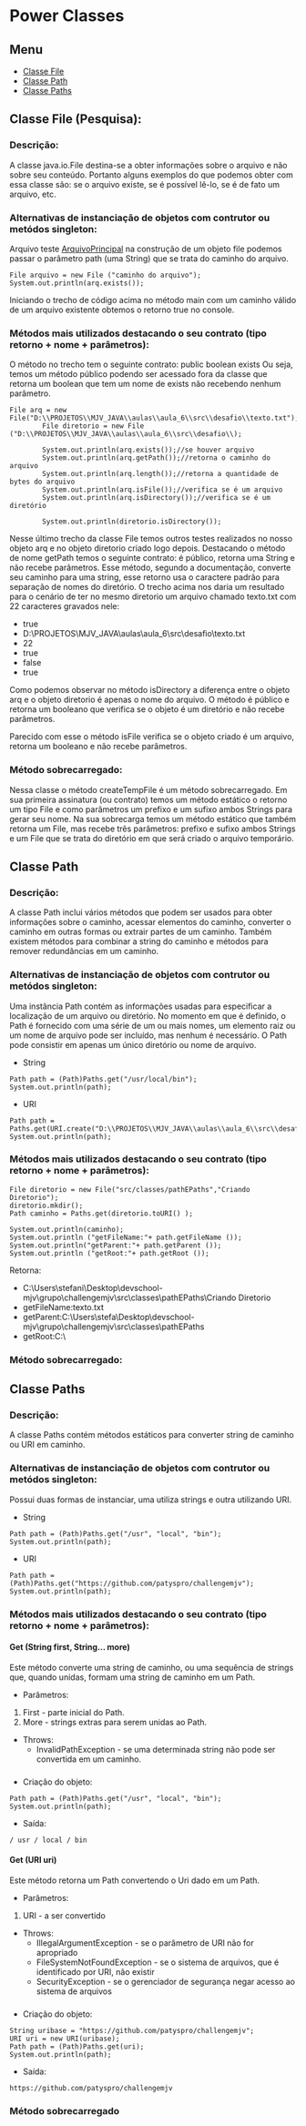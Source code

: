 # Power Classes

## Menu

- [Classe File](#classe-file)
- [Classe Path](#classe-path)
- [Classe Paths](#classe-paths)

## Classe File (Pesquisa):

### Descrição:

A classe java.io.File destina-se a obter informações sobre o arquivo e não sobre seu conteúdo. Portanto alguns exemplos do que podemos obter com essa classe
são: se o arquivo existe, se é possível lê-lo, se é de fato um arquivo, etc.

### Alternativas de instanciação de objetos com contrutor ou metódos singleton:

Arquivo teste [ArquivoPrincipal](classes/file/ArquivoPrincipal.java)
na construção de um objeto file podemos passar o parâmetro path (uma String) que se trata do caminho do arquivo.

```
File arquivo = new File ("caminho do arquivo");
System.out.println(arq.exists());
```

Iniciando o trecho de código acima no método main com um caminho válido de um arquivo existente obtemos o retorno true no console.

### Métodos mais utilizados destacando o seu contrato (tipo retorno + nome + parâmetros):

O método no trecho tem o seguinte contrato: public boolean exists
Ou seja, temos um método público podendo ser acessado fora da classe que retorna um boolean que tem um nome de exists não recebendo nenhum parâmetro.

```
File arq = new File("D:\\PROJETOS\\MJV_JAVA\\aulas\\aula_6\\src\\desafio\\texto.txt");
		File diretorio = new File ("D:\\PROJETOS\\MJV_JAVA\\aulas\\aula_6\\src\\desafio\\);

		System.out.println(arq.exists());//se houver arquivo
		System.out.println(arq.getPath());//retorna o caminho do arquivo
		System.out.println(arq.length());//retorna a quantidade de bytes do arquivo
		System.out.println(arq.isFile());//verifica se é um arquivo
		System.out.println(arq.isDirectory());//verifica se é um diretório

		System.out.println(diretorio.isDirectory());
```

Nesse último trecho da classe File temos outros testes realizados no nosso objeto arq e no objeto diretorio criado logo depois.
Destacando o método de nome getPath temos o seguinte contrato: é público, retorna uma String e não recebe parâmetros. Esse método,
segundo a documentação, converte seu caminho para uma string, esse retorno usa o caractere padrão para separação de nomes do diretório.
O trecho acima nos daria um resultado para o cenário de ter no mesmo diretorio um arquivo chamado texto.txt com 22 caracteres gravados nele:

- true
- D:\\PROJETOS\\MJV_JAVA\\aulas\\aula_6\\src\\desafio\\texto.txt
- 22
- true
- false
- true

Como podemos observar no método isDirectory a diferença entre o objeto arq e o objeto diretorio é apenas o nome do arquivo.
O método é público e retorna um booleano que verifica se o objeto é um diretório e não recebe parâmetros.

Parecido com esse o método isFile verifica se o objeto criado é um arquivo, retorna um booleano e não recebe parâmetros.

### Método sobrecarregado:

Nessa classe o método createTempFile é um método sobrecarregado. Em sua primeira assinatura (ou contrato) temos um método estático
o retorno um tipo File e como parâmetros um prefixo e um sufixo ambos Strings para gerar seu nome. Na sua sobrecarga temos um método
estático que também retorna um File, mas recebe três parâmetros: prefixo e sufixo ambos Strings e um File que se trata do diretório
em que será criado o arquivo temporário.

## Classe Path

### Descrição:

A classe Path inclui vários métodos que podem ser usados ​​para obter informações sobre o caminho, acessar elementos do caminho, converter o caminho em outras formas ou extrair partes de um caminho. Também existem métodos para combinar a string do caminho e métodos para remover redundâncias em um caminho.

### Alternativas de instanciação de objetos com contrutor ou metódos singleton:

Uma instância Path contém as informações usadas para especificar a localização de um arquivo ou diretório. No momento em que é definido, o Path é fornecido com uma série de um ou mais nomes, um elemento raiz ou um nome de arquivo pode ser incluído, mas nenhum é necessário. O Path pode consistir em apenas um único diretório ou nome de arquivo.

- String
```
Path path = (Path)Paths.get("/usr/local/bin");
System.out.println(path);
```

- URI

```
Path path = Paths.get(URI.create("D:\\PROJETOS\\MJV_JAVA\\aulas\\aula_6\\src\\desafio\\texto.txt"));
System.out.println(path);
```

### Métodos mais utilizados destacando o seu contrato (tipo retorno + nome + parâmetros):
```
File diretorio = new File("src/classes/pathEPaths","Criando Diretorio");
diretorio.mkdir();
Path caminho = Paths.get(diretorio.toURI() );

System.out.println(caminho);
System.out.println ("getFileName:"+ path.getFileName ());
System.out.println("getParent:"+ path.getParent ());
System.out.println ("getRoot:"+ path.getRoot ());
```

Retorna:
- C:\Users\stefani\Desktop\devschool-mjv\grupo\challengemjv\src\classes\pathEPaths\Criando Diretorio
- getFileName:texto.txt
- getParent:C:\Users\stefa\Desktop\devschool-mjv\grupo\challengemjv\src\classes\pathEPaths
- getRoot:C:\


### Método sobrecarregado:

## Classe Paths

### Descrição:

A classe Paths contém métodos estáticos para converter string de caminho ou URI em caminho.

### Alternativas de instanciação de objetos com contrutor ou metódos singleton:
Possui duas formas de instanciar, uma utiliza strings e outra utilizando URI.

- String
```
Path path = (Path)Paths.get("/usr", "local", "bin");
System.out.println(path);
```

- URI

```
Path path = (Path)Paths.get("https://github.com/patyspro/challengemjv");
System.out.println(path);
```

### Métodos mais utilizados destacando o seu contrato (tipo retorno + nome + parâmetros):

#### Get (String first, String… more)

Este método converte uma string de caminho, ou uma sequência de strings que, quando unidas, formam uma string de caminho em um Path.

- Parâmetros:

1. First - parte inicial do Path.
2. More - strings extras para serem unidas ao Path.

- Throws:
    - InvalidPathException - se uma determinada string não pode ser convertida em um caminho.

###

- Criação do objeto:

```
Path path = (Path)Paths.get("/usr", "local", "bin");
System.out.println(path);
```

- Saída:

```
/ usr / local / bin
```

#### Get (URI uri)

Este método retorna um Path convertendo o Uri dado em um Path.

- Parâmetros:

1. URI - a ser convertido

- Throws:
    - IllegalArgumentException - se o parâmetro de URI não for apropriado
    - FileSystemNotFoundException - se o sistema de arquivos, que é identificado por URI, não existir
    - SecurityException - se o gerenciador de segurança negar acesso ao sistema de arquivos

###

- Criação do objeto:

```
String uribase = "https://github.com/patyspro/challengemjv";
URI uri = new URI(uribase);
Path path = (Path)Paths.get(uri);
System.out.println(path);
```

- Saída:

```
https://github.com/patyspro/challengemjv
```

### Método sobrecarregado

